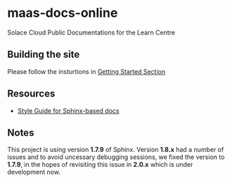 # maas-docs-online
Solace Cloud Public Documentations for the Learn Centre


## Building the site

Please follow the insturtions in [Getting Started Section](Contributing.md)


## Resources
* [Style Guide for Sphinx-based docs](https://media.readthedocs.org/pdf/documentation-style-guide-sphinx/latest/documentation-style-guide-sphinx.pdf)
  

## Notes
This project is using version **1.7.9** of Sphinx. Version **1.8.x** had a number of issues and to avoid uncessary debugging sessions, we fixed the version to **1.7.9**, in the hopes of revisiting this issue in **2.0.x** which is under development now.